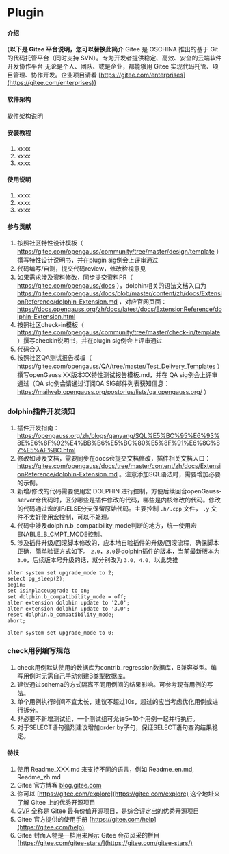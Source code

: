 # Plugin

#### 介绍
{**以下是 Gitee 平台说明，您可以替换此简介**
Gitee 是 OSCHINA 推出的基于 Git 的代码托管平台（同时支持 SVN）。专为开发者提供稳定、高效、安全的云端软件开发协作平台
无论是个人、团队、或是企业，都能够用 Gitee 实现代码托管、项目管理、协作开发。企业项目请看 [https://gitee.com/enterprises](https://gitee.com/enterprises)}

#### 软件架构
软件架构说明


#### 安装教程

1.  xxxx
2.  xxxx
3.  xxxx

#### 使用说明

1.  xxxx
2.  xxxx
3.  xxxx

#### 参与贡献

1.  按照社区特性设计模板（ https://gitee.com/opengauss/community/tree/master/design/template ）撰写特性设计说明书，并在plugin sig例会上评审通过
2.  代码编写/自测，提交代码review，修改检视意见
3.  如果需求涉及资料修改，同步提交资料PR（ https://gitee.com/opengauss/docs ），dolphin相关的语法文档入口为 https://gitee.com/opengauss/docs/blob/master/content/zh/docs/ExtensionReference/dolphin-Extension.md ，对应官网页面： https://docs.opengauss.org/zh/docs/latest/docs/ExtensionReference/dolphin-Extension.html
4.  按照社区check-in模板（ https://gitee.com/opengauss/community/tree/master/check-in/template ）撰写checkin说明书，并在plugin sig例会上评审通过
5.  代码合入
6.  按照社区QA测试报告模板（ https://gitee.com/opengauss/QA/tree/master/Test_Delivery_Templates ）撰写openGauss XX版本XX特性测试报告模板.md，并在 QA sig例会上评审通过（QA sig例会请通过订阅QA SIG邮件列表获知信息： https://mailweb.opengauss.org/postorius/lists/qa.opengauss.org/ ）

### dolphin插件开发须知
1.  插件开发指南： https://opengauss.org/zh/blogs/ganyang/SQL%E5%BC%95%E6%93%8E%E6%8F%92%E4%BB%B6%E5%BC%80%E5%8F%91%E6%8C%87%E5%AF%BC.html
2.  修改如涉及文档，需要同步在docs仓提交文档修改，插件相关文档入口： https://gitee.com/opengauss/docs/tree/master/content/zh/docs/ExtensionReference/dolphin-Extension.md 。注意添加SQL语法时，需要增加必要的示例。
3.  新增/修改的代码需要使用宏 DOLPHIN 进行控制，方便后续回合openGauss-server仓代码时，区分哪些是插件修改的代码，哪些是内核修改的代码。修改的代码通过宏的IF/ELSE分支保留原始代码。主要控制 ```.h/.cpp``` 文件， ```.y``` 文件不太好使用宏控制，可以不处理。
4.  代码中涉及dolphin.b_compatibility_mode判断的地方，统一使用宏ENABLE_B_CMPT_MODE控制。
5.  涉及插件升级/回滚脚本修改的，应本地自验插件的升级/回滚流程，确保脚本正确，简单验证方式如下。 `2.0`，`3.0`是dolphin插件的版本，当前最新版本为 `3.0`，后续版本号升级的话，就分别改为 `3.0`，`4.0`，以此类推
```
alter system set upgrade_mode to 2;
select pg_sleep(2);
begin;
set isinplaceupgrade to on;
set dolphin.b_compatibility_mode = off;
alter extension dolphin update to '2.0';
alter extension dolphin update to '3.0';
reset dolphin.b_compatibility_mode;
abort;

alter system set upgrade_mode to 0;
```

### check用例编写规范
1. check用例默认使用的数据库为contrib_regression数据库，B兼容类型。编写用例时无需自己手动创建B类型数据库。
2. 建议通过schema的方式隔离不同用例间的结果影响。可参考现有用例的写法。
3. 单个用例执行时间不宜太长，建议不超过10s，超过的应当考虑优化用例或进行拆分。
4. 非必要不新增测试组，一个测试组可允许5~10个用例一起并行执行。
5. 对于SELECT语句强烈建议增加order by子句，保证SELECT语句查询结果稳定。

#### 特技

1.  使用 Readme\_XXX.md 来支持不同的语言，例如 Readme\_en.md, Readme\_zh.md
2.  Gitee 官方博客 [blog.gitee.com](https://blog.gitee.com)
3.  你可以 [https://gitee.com/explore](https://gitee.com/explore) 这个地址来了解 Gitee 上的优秀开源项目
4.  [GVP](https://gitee.com/gvp) 全称是 Gitee 最有价值开源项目，是综合评定出的优秀开源项目
5.  Gitee 官方提供的使用手册 [https://gitee.com/help](https://gitee.com/help)
6.  Gitee 封面人物是一档用来展示 Gitee 会员风采的栏目 [https://gitee.com/gitee-stars/](https://gitee.com/gitee-stars/)
